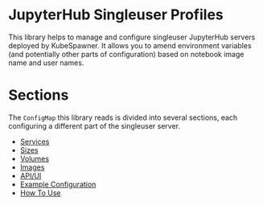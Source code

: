 # JupyterHub Singleuser Profiles

This library helps to manage and configure singleuser JupyterHub servers deployed by KubeSpawner. It allows you to amend environment variables (and potentially other parts of configuration) based on notebook image name and user names.

# Sections

The `ConfigMap` this library reads is divided into several sections, each configuring a different part of the singleuser server.

- [Services](./docs/services.md)
- [Sizes](./docs/sizes.md)
- [Volumes](./docs/volumes.md)
- [Images](./docs/images.md)
- [API/UI](./docs/api.md)
- [Example Configuration](./docs/configuration.md)
- [How To Use](./docs/howtouse.md)
